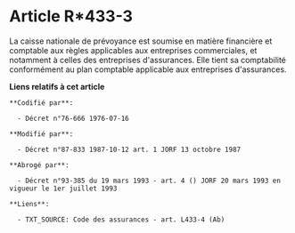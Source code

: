 # Article R*433-3

La caisse nationale de prévoyance est soumise en matière financière et comptable aux règles applicables aux entreprises
commerciales, et notamment à celles des entreprises d'assurances. Elle tient sa comptabilité conformément au plan comptable
applicable aux entreprises d'assurances.

**Liens relatifs à cet article**

	**Codifié par**:

	  - Décret n°76-666 1976-07-16

	**Modifié par**:

	  - Décret n°87-833 1987-10-12 art. 1 JORF 13 octobre 1987

	**Abrogé par**:

	  - Décret n°93-385 du 19 mars 1993 - art. 4 () JORF 20 mars 1993 en vigueur le 1er juillet 1993

	**Liens**:

	  - TXT_SOURCE: Code des assurances - art. L433-4 (Ab)
